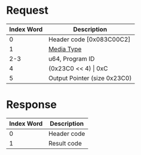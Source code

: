 # Request

| Index Word | Description                                            |
|------------|--------------------------------------------------------|
| 0          | Header code \[0x083C00C2\]                             |
| 1          | [Media Type](Filesystem_services#MediaType "wikilink") |
| 2-3        | u64, Program ID                                        |
| 4          | (0x23C0 \<\< 4) \| 0xC                                 |
| 5          | Output Pointer (size 0x23C0)                           |

# Response

| Index Word | Description |
|------------|-------------|
| 0          | Header code |
| 1          | Result code |